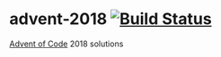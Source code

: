 # advent-2018 [![Build Status](https://travis-ci.com/utter-step/advent-2018.svg?branch=master)](https://travis-ci.com/utter-step/advent-2018)

[Advent of Code](https://adventofcode.com/) 2018 solutions
